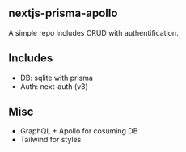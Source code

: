 ## nextjs-prisma-apollo

A simple repo includes CRUD with authentification.

## Includes
- DB: sqlite with prisma
- Auth: next-auth (v3)

## Misc
- GraphQL + Apollo for cosuming DB
- Tailwind for styles